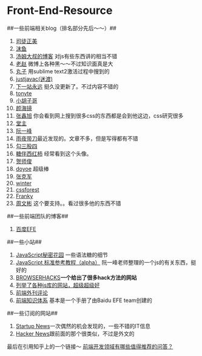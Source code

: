 Front-End-Resource
================

##一些前端相关blog（排名部分先后～～）##

1. [司徒正美](http://www.cnblogs.com/rubylouvre/)
2. [沫鱼](http://www.cnblogs.com/mofish/)
3. [汤姆大叔的博客](http://www.cnblogs.com/TomXu/) 对js有些东西讲的相当不错
4. [老赵](http://blog.zhaojie.me/front-end/)  微博上各种黑～～不过知识面真是大
5. [丸子](http://i.wanz.im/) 用sublime text2激活过程中搜到的
6. [justjavac(迷渡) ](http://justjavac.com/)
7. [下一站永远](http://www.cnblogs.com/softlover/) 挺久没更新了。不过内容不错的
8. [tonyte](http://www.webcjs.com/)
9. [小胡子哥](http://barretlee.com/)
10. [颜海镜](http://yanhaijing.com/)
11. [张鑫旭](http://www.zhangxinxu.com/wordpress/) 你会看到网上搜到很多css的东西都是会到他这边，css研究很多
12. [堂主](http://www.osmn00.com/)
13. [阮一峰](http://www.ruanyifeng.com/blog/)
14. [雨夜带刀](http://stylechen.com/)最近发现的。文章不多，但是写得都有不错
15. [勾三股四](http://jiongks.name/)
16. [糖伴西红柿](http://gaowhen.com/) 经常看到这个头像。
17. [贺师俊](http://hax.iteye.com/)
18. [doyoe](http://www.doyoe.com/) 超级棒
19. [张克军](http://hikejun.com/blog/)
20. [winter](http://winter-cn.cnblogs.com/)
21. [cssforest](http://blog.cssforest.org/)
22. [Franky](http://www.cnblogs.com/_franky/)
23. [周文彬](http://www.zhouwenbin.com/) 这个要支持。。看过很多他的东西不错

##一些前端团队的博客##

1. [百度EFE](http://efe.baidu.com/)

##一些小站##

1. [JavaScript秘密花园](http://sanshi.me/articles/JavaScript-Garden-CN/html/#intro) 一些语法糖的细节
2. [JavaScript 标准参考教程（alpha）](http://javascript.ruanyifeng.com/) 阮一峰老师整理的一个js的有关东西，挺好的
3. [BROWSERHACKS](http://browserhacks.com/)**一个给出了很多hack方法的网站**
4. [列举了各种js库的网站，超级超级好](http://www.javascripting.com/)
5. [前端外刊评论](http://zhuanlan.zhihu.com/FrontendMagazine)
6. [前端知识体系](http://ecomfe.duapp.com/) 基本是一个手册了由Baidu EFE team创建的

##一些订阅的网站##

1. [Startup News](http://news.dbanotes.net/news)一次偶然的机会发现的，一些不错的IT信息
2. [Hacker News](https://news.ycombinator.com/news)跟前面的那个很类似，不过是外文的


最后在引用知乎上的一个链接～
[前端开发领域有哪些值得推荐的问答？](http://www.zhihu.com/question/20246142/answer/14470387)